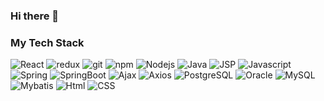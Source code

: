 ### Hi there 👋

<!--
**Cometary/Cometary** is a ✨ _special_ ✨ repository because its `README.md` (this file) appears on your GitHub profile.

Here are some ideas to get you started:

- 🔭 I’m currently working on ...
- 🌱 I’m currently learning ...
- 👯 I’m looking to collaborate on ...
- 🤔 I’m looking for help with ...
- 💬 Ask me about ...
- 📫 How to reach me: ...
- 😄 Pronouns: ...
- ⚡ Fun fact: ...
-->

<h3>My Tech Stack</h3>

<p>
  <img alt="React" src="https://img.shields.io/badge/-React-45b8d8?style=flat-square&logo=react&logoColor=white" />
  <img alt="redux" src="https://img.shields.io/badge/-Redux-764ABC?style=flat-square&logo=redux&logoColor=white" />
  <img alt="git" src="https://img.shields.io/badge/-Git-F05032?style=flat-square&logo=git&logoColor=white" />
  <img alt="npm" src="https://img.shields.io/badge/-NPM-CB3837?style=flat-square&logo=npm&logoColor=white" />
  <img alt="Nodejs" src="https://img.shields.io/badge/-Nodejs-43853d?style=flat-square&logo=Node.js&logoColor=white" />
  
  <img alt="Java" src="https://img.shields.io/badge/-Java-43853d?style=flat-square&logo=java&logoColor=white" />
  <img alt="JSP" src="https://img.shields.io/badge/-JSP-43853d?style=flat-square&logo=JSP&logoColor=white" />
  <img alt="Javascript" src="https://img.shields.io/badge/-Javascript-43853d?style=flat-square&logo=Javascript&logoColor=white" />
  <img alt="Spring" src="https://img.shields.io/badge/-Spring-43853d?style=flat-square&logo=Spring&logoColor=white" />
  <img alt="SpringBoot" src="https://img.shields.io/badge/-SpringBoot-43853d?style=flat-square&logo=SpringBoot&logoColor=white" />
  <img alt="Ajax" src="https://img.shields.io/badge/-Ajax-43853d?style=flat-square&logo=Ajax&logoColor=white" />
  <img alt="Axios" src="https://img.shields.io/badge/-Axios-43853d?style=flat-square&logo=Axios&logoColor=white" />
  <img alt="PostgreSQL" src="https://img.shields.io/badge/-PostgreSQL-43853d?style=flat-square&logo=PostgreSQL&logoColor=white" />
  <img alt="Oracle" src="https://img.shields.io/badge/-Oracle-43853d?style=flat-square&logo=Oracle&logoColor=white" />
  <img alt="MySQL" src="https://img.shields.io/badge/-MySQL-43853d?style=flat-square&logo=MySQL&logoColor=white" />
  <img alt="Mybatis" src="https://img.shields.io/badge/-Mybatis-43853d?style=flat-square&logo=Mybatis&logoColor=white" />
  <img alt="Html" src="https://img.shields.io/badge/-Html-43853d?style=flat-square&logo=Html&logoColor=white" />
  <img alt="CSS" src="https://img.shields.io/badge/-CSS-43853d?style=flat-square&logo=CSS&logoColor=white" />
  
</p>
